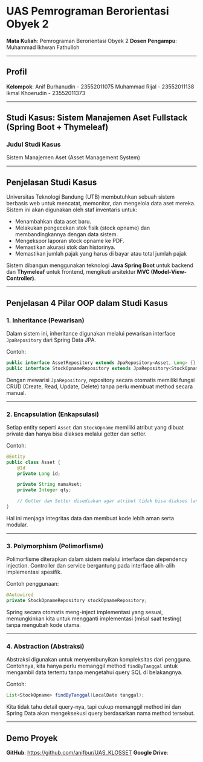 
# UAS Pemrograman Berorientasi Obyek 2

**Mata Kuliah**: Pemrograman Berorientasi Obyek 2
**Dosen Pengampu**: Muhammad Ikhwan Fathulloh

---

## Profil

**Kelompok**: Anif Burhanudin - 23552011075
              Muhammad Rijal - 23552011138
              Ikmal Khoerudin - 23552011373

---

## Studi Kasus: Sistem Manajemen Aset Fullstack (Spring Boot + Thymeleaf)

### **Judul Studi Kasus**

Sistem Manajemen Aset (Asset Management System)

---

## **Penjelasan Studi Kasus**

Universitas Teknologi Bandung (UTB) membutuhkan sebuah sistem berbasis web untuk mencatat, memonitor, dan mengelola data aset mereka. Sistem ini akan digunakan oleh staf inventaris untuk:

* Menambahkan data aset baru.
* Melakukan pengecekan stok fisik (stock opname) dan membandingkannya dengan data sistem.
* Mengekspor laporan stock opname ke PDF.
* Memastikan akurasi stok dan historinya.
* Memastikan jumlah pajak yang harus di bayar atau total jumlah pajak

Sistem dibangun menggunakan teknologi **Java Spring Boot** untuk backend dan **Thymeleaf** untuk frontend, mengikuti arsitektur **MVC (Model-View-Controller)**.

---

## **Penjelasan 4 Pilar OOP dalam Studi Kasus**

### **1. Inheritance (Pewarisan)**

Dalam sistem ini, inheritance digunakan melalui pewarisan interface `JpaRepository` dari Spring Data JPA.

Contoh:

```java
public interface AssetRepository extends JpaRepository<Asset, Long> {}
public interface StockOpnameRepository extends JpaRepository<StockOpname, Long> {}
```

Dengan mewarisi `JpaRepository`, repository secara otomatis memiliki fungsi CRUD (Create, Read, Update, Delete) tanpa perlu membuat method secara manual.

---

### **2. Encapsulation (Enkapsulasi)**

Setiap entity seperti `Asset` dan `StockOpname` memiliki atribut yang dibuat private dan hanya bisa diakses melalui getter dan setter.

Contoh:

```java
@Entity
public class Asset {
    @Id
    private Long id;

    private String namaAset;
    private Integer qty;

    // Getter dan Setter disediakan agar atribut tidak bisa diakses langsung dari luar
}
```

Hal ini menjaga integritas data dan membuat kode lebih aman serta modular.

---

### **3. Polymorphism (Polimorfisme)**

Polimorfisme diterapkan dalam sistem melalui interface dan dependency injection. Controller dan service bergantung pada interface alih-alih implementasi spesifik.

Contoh penggunaan:

```java
@Autowired
private StockOpnameRepository stockOpnameRepository;
```

Spring secara otomatis meng-inject implementasi yang sesuai, memungkinkan kita untuk mengganti implementasi (misal saat testing) tanpa mengubah kode utama.

---

### **4. Abstraction (Abstraksi)**

Abstraksi digunakan untuk menyembunyikan kompleksitas dari pengguna. Contohnya, kita hanya perlu memanggil method `findByTanggal` untuk mengambil data tertentu tanpa mengetahui query SQL di belakangnya.

Contoh:

```java
List<StockOpname> findByTanggal(LocalDate tanggal);
```

Kita tidak tahu detail query-nya, tapi cukup memanggil method ini dan Spring Data akan mengeksekusi query berdasarkan nama method tersebut.

---

## **Demo Proyek**

**GitHub**: https://github.com/anifbur/UAS_KLOSSET
**Google Drive**: 

